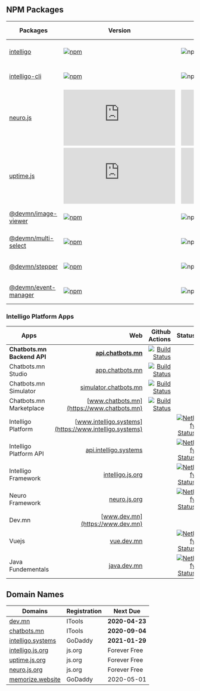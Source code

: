 ## NPM Packages

Packages           | Version | Bundle Size | Downloads | CI Status 
------------------- | ----------------------------------------------------------------------------------------------------------------- | --------- | --------- | -----:
[intelligo](https://github.com/intelligo-systems/intelligo)      | [![npm](https://img.shields.io/npm/v/intelligo)](https://www.npmjs.com/package/intelligo) | ![npm bundle size](https://img.shields.io/bundlephobia/minzip/intelligo) | ![npm](https://img.shields.io/npm/dt/intelligo) | [![Build Status](https://github.com/intelligo-systems/ngx/workflows/stepper/badge.svg)](https://github.com/intelligo-systems/ngx/actions?workflow=stepper)
[intelligo-cli](https://github.com/intelligo-systems/intelligo-cli)      | [![npm](https://img.shields.io/npm/v/intelligo-cli)](https://www.npmjs.com/package/intelligo-cli) | ![npm bundle size](https://img.shields.io/bundlephobia/min/intelligo-cli) | ![npm](https://img.shields.io/npm/dt/intelligo-cli) | [![Build Status](https://github.com/intelligo-systems/ngx/workflows/stepper/badge.svg)](https://github.com/intelligo-systems/ngx/actions?workflow=stepper)
[neuro.js](https://github.com/intelligo-systems/neuro.js)      | [![npm](https://img.shields.io/npm/v/neuro.js)](https://www.npmjs.com/package/neuro.js) | ![npm bundle size](https://img.shields.io/bundlephobia/min/neuro.js) | ![npm](https://img.shields.io/npm/dt/neuro.js) | [![Build Status](https://github.com/intelligo-systems/ngx/workflows/stepper/badge.svg)](https://github.com/intelligo-systems/ngx/actions?workflow=stepper)
[uptime.js](https://github.com/intelligo-systems/uptime.js)      | [![npm](https://img.shields.io/npm/v/uptime.js)](https://www.npmjs.com/package/uptime.js) | ![npm bundle size](https://img.shields.io/bundlephobia/minzip/uptime.js) | ![npm](https://img.shields.io/npm/dt/uptime.js) | [![Build Status](https://github.com/intelligo-systems/ngx/workflows/stepper/badge.svg)](https://github.com/intelligo-systems/ngx/actions?workflow=stepper)
[@devmn/image-viewer](https://github.com/intelligo-systems/ngx/tree/master/projects/image-viewer) | [![npm](https://img.shields.io/npm/v/@devmn/image-viewer)](https://www.npmjs.com/package/@devmn/image-viewer) | ![npm bundle size](https://img.shields.io/bundlephobia/minzip/@devmn/image-viewer) | ![npm](https://img.shields.io/npm/dt/@devmn/image-viewer) | [![Build Status](https://github.com/intelligo-systems/ngx/workflows/image-viewer/badge.svg)](https://github.com/intelligo-systems/ngx/actions?workflow=image-viewer)
[@devmn/multi-select](https://github.com/intelligo-systems/ngx/tree/master/projects/multi-select) | [![npm](https://img.shields.io/npm/v/@devmn/multi-select)](https://www.npmjs.com/package/@devmn/multi-select) | ![npm bundle size](https://img.shields.io/bundlephobia/minzip/@devmn/multi-select) | ![npm](https://img.shields.io/npm/dt/@devmn/multi-select) | [![Build Status](https://github.com/intelligo-systems/ngx/workflows/multi-select/badge.svg)](https://github.com/intelligo-systems/ngx/actions?workflow=multi-select)
[@devmn/stepper](https://github.com/intelligo-systems/ngx/tree/master/projects/stepper)      | [![npm](https://img.shields.io/npm/v/@devmn/stepper)](https://www.npmjs.com/package/@devmn/stepper) | ![npm bundle size](https://img.shields.io/bundlephobia/minzip/@devmn/stepper) | ![npm](https://img.shields.io/npm/dt/@devmn/stepper) | [![Build Status](https://github.com/intelligo-systems/ngx/workflows/stepper/badge.svg)](https://github.com/intelligo-systems/ngx/actions?workflow=stepper)
[@devmn/event-manager](https://github.com/intelligo-systems/ngx/tree/master/projects/event-manager)      | [![npm](https://img.shields.io/npm/v/@devmn/event-manager)](https://www.npmjs.com/package/@devmn/event-manager) | ![npm bundle size](https://img.shields.io/bundlephobia/minzip/@devmn/event-manager) | ![npm](https://img.shields.io/npm/dt/@devmn/event-manager) | [![Build Status](https://github.com/intelligo-systems/ngx/workflows/event-manager/badge.svg)](https://github.com/intelligo-systems/ngx/actions?workflow=event-manager)


### Intelligo Platform Apps

| Apps                    |                                                    Web |  Github Actions                     | Status |
| ----------------------- | -----------------------------------------------------: | ---------------------------------------------------------------------------------------------------------------------------------------------------------------------------: | ---------------------------------------------------------------------------------------------------------------------------------------------------------------------------: |
| **Chatbots.mn Backend API** |            **[api.chatbots.mn](https://api.chatbots.mn)** | [![Build Status](https://github.com/intelligo-systems/chatbots.mn/workflows/backend/badge.svg)](https://github.com/intelligo-systems/chatbots.mn/actions?workflow=backend)         | |
| Chatbots.mn Studio      |             [app.chatbots.mn](https://app.chatbots.mn) | [![Build Status](https://github.com/intelligo-systems/chatbots.mn/workflows/studio/badge.svg)](https://github.com/intelligo-systems/chatbots.mn/actions?workflow=studio)           | |
| Chatbots.mn Simulator   | [simulator.chatbots.mn](https://simulator.chatbots.mn) | [![Build Status](https://github.com/intelligo-systems/chatbots.mn/workflows/simulator/badge.svg)](https://github.com/intelligo-systems/chatbots.mn/actions?workflow=simulator)     | |
| Chatbots.mn Marketplace |             [www.chatbots.mn](https://www.chatbots.mn) | [![Build Status](https://github.com/intelligo-systems/chatbots.mn/workflows/marketplace/badge.svg)](https://github.com/intelligo-systems/chatbots.mn/actions?workflow=marketplace) | |
| Intelligo Platform     | [www.intelligo.systems](https://www.intelligo.systems) |  | [![Netlify Status](https://api.netlify.com/api/v1/badges/d99f8dbe-1a04-469d-8b29-2ca984dc11c5/deploy-status)](https://app.netlify.com/sites/intelligosystems/deploys) |
| Intelligo Platform API | [api.intelligo.systems](https://api.intelligo.systems) | | [![Netlify Status](https://api.netlify.com/api/v1/badges/d99f8dbe-1a04-469d-8b29-2ca984dc11c5/deploy-status)](https://app.netlify.com/sites/intelligosystems/deploys) |
| Intelligo Framework    | [intelligo.js.org](https://intelligo.js.org)           | | [![Netlify Status](https://api.netlify.com/api/v1/badges/b5da6232-0003-4718-bd5e-5d122b981eb6/deploy-status)](https://app.netlify.com/sites/intelligo/deploys)        |
| Neuro Framework        | [neuro.js.org](https://neuro.js.org)                   | | [![Netlify Status](https://api.netlify.com/api/v1/badges/e50b93e2-67b8-4c6e-a4cc-c245b571f3cc/deploy-status)](https://app.netlify.com/sites/neurojs/deploys)          |
| Dev.mn            | [www.dev.mn](https://www.dev.mn)   |      |           |                                                                                                                                              |
| Vuejs             | [vue.dev.mn](https://vue.dev.mn)   | | [![Netlify Status](https://api.netlify.com/api/v1/badges/3d543ee9-df94-4298-a70c-49ba5c12d143/deploy-status)](https://app.netlify.com/sites/vuejs-mn/deploys) | |
| Java Fundementals | [java.dev.mn](https://java.dev.mn) | | [![Netlify Status](https://api.netlify.com/api/v1/badges/204af496-cf7d-4164-85c2-72fee5f3f0ae/deploy-status)](https://app.netlify.com/sites/javamn/deploys)   | |

## Domain Names

| Domains                                | Registration | Next Due       |
| -------------------------------------- | ------------ | -------------- |
| [dev.mn](dev.mn)                       | ITools       | **2020-04-23** |
| [chatbots.mn](chatbots.mn)             | ITools       | **2020-09-04** |
| [intelligo.systems](intelligo.systems) | GoDaddy      | **2021-01-29** |
| [intelligo.js.org](intelligo.js.org)   | js.org       | Forever Free   |
| [uptime.js.org](intelligo.js.org)      | js.org       | Forever Free   |
| [neuro.js.org](neuro.js.org)           | js.org       | Forever Free   |
| [memorize.website](memorize.website)   | GoDaddy      | 2020-05-01     |




